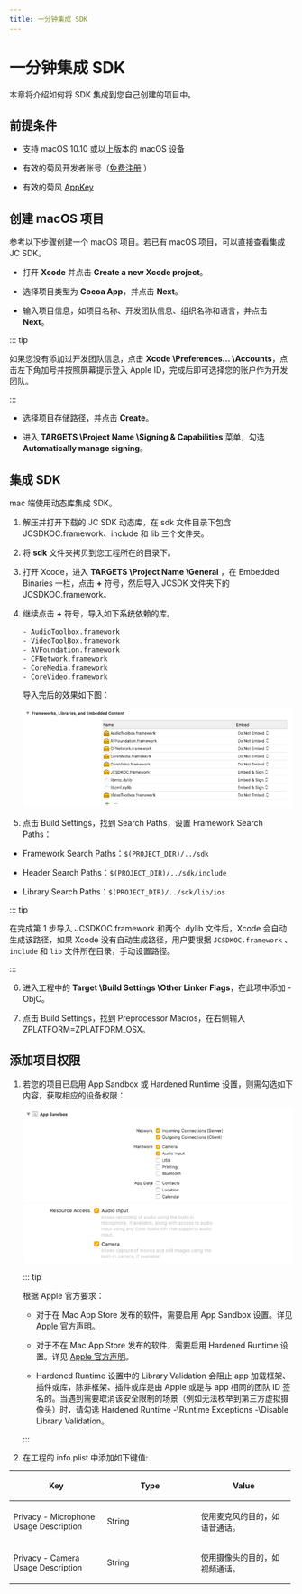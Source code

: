 ```yaml
---
title: 一分钟集成 SDK
---
```

# 一分钟集成 SDK

本章将介绍如何将 SDK 集成到您自己创建的项目中。

## 前提条件

- 支持 macOS 10.10 或以上版本的 macOS 设备

- 有效的菊风开发者账号（[免费注册](http://developer.juphoon.com/signup) ）

- 有效的菊风 [AppKey](/cn/document/V2.1/create-application.php)

## 创建 macOS 项目

参考以下步骤创建一个 macOS 项目。若已有 macOS 项目，可以直接查看集成 JC SDK。

- 打开 **Xcode** 并点击 **Create a new Xcode project**。

- 选择项目类型为 **Cocoa App**，并点击 **Next**。

- 输入项目信息，如项目名称、开发团队信息、组织名称和语言，并点击 **Next**。

::: tip

如果您没有添加过开发团队信息，点击 **Xcode \Preferences… \Accounts**，点击左下角加号并按照屏幕提示登入
Apple ID，完成后即可选择您的账户作为开发团队。

:::

- 选择项目存储路径，并点击 **Create**。

- 进入 **TARGETS \Project Name \Signing & Capabilities** 菜单，勾选
    **Automatically manage signing**。

## 集成 SDK

mac 端使用动态库集成 SDK。

1. 解压并打开下载的 JC SDK 动态库，在 sdk 文件目录下包含 JCSDKOC.framework、include 和 lib
    三个文件夹。

2. 将 **sdk** 文件夹拷贝到您工程所在的目录下。

3. 打开 Xcode，进入 **TARGETS \Project Name \General** ，在 Embedded
    Binaries 一栏，点击 **+** 符号，然后导入 JCSDK 文件夹下的 JCSDKOC.framework。

4. 继续点击 **+** 符号，导入如下系统依赖的库。

    ``````
    - AudioToolbox.framework
    - VideoToolBox.framework
    - AVFoundation.framework
    - CFNetwork.framework
    - CoreMedia.framework
    - CoreVideo.framework
    ``````

    导入完后的效果如下图：

    ![../../../../\_images/macdyliblist.png](../../../../_images/macdyliblist.png)

5. 点击 Build Settings，找到 Search Paths，设置 Framework Search Paths：

- Framework Search Paths：`$(PROJECT_DIR)/../sdk`

- Header Search Paths：`$(PROJECT_DIR)/../sdk/include`

- Library Search Paths：`$(PROJECT_DIR)/../sdk/lib/ios`

::: tip

在完成第 1 步导入 JCSDKOC.framework 和两个 .dylib 文件后，Xcode 会自动生成该路径，如果 Xcode
没有自动生成路径，用户要根据 `JCSDKOC.framework` 、`include` 和 `lib`
文件所在目录，手动设置路径。

:::

6. 进入工程中的 **Target \Build Settings \Other Linker Flags**，在此项中添加
    -ObjC。

7. 点击 Build Settings，找到 Preprocessor Macros，在右侧输入
    ZPLATFORM=ZPLATFORM\_OSX。

## 添加项目权限

1. 若您的项目已启用 App Sandbox 或 Hardened Runtime 设置，则需勾选如下内容，获取相应的设备权限：

    ![../../../../\_images/sandboxset.png](../../../../_images/sandboxset.png)
    ![../../../../\_images/hardrunset.png](../../../../_images/hardrunset.png)

    ::: tip

    根据 Apple 官方要求：

      - 对于在 Mac App Store 发布的软件，需要启用 App Sandbox 设置。详见 [Apple
        官方声明](https://developer.apple.com/app-sandboxing/)。

      - 对于不在 Mac App Store 发布的软件，需要启用 Hardened Runtime 设置。详见 [Apple
        官方声明](https://developer.apple.com/news/?id=09032019a)。

      - Hardened Runtime 设置中的 Library Validation 会阻止 app
        加载框架、插件或库，除非框架、插件或库是由 Apple 或是与
        app 相同的团队 ID 签名的。当遇到需要取消该安全限制的场景（例如无法枚举到第三方虚拟摄像头）时，请勾选
        Hardened Runtime -\Runtime Exceptions -\Disable Library
        Validation。

    :::

2. 在工程的 info.plist 中添加如下键值:

<table style="width:99%;">
<colgroup>
<col style="width: 33%" />
<col style="width: 33%" />
<col style="width: 33%" />
</colgroup>
<thead>
<tr class="header">
<th><p>Key</p></th>
<th><p>Type</p></th>
<th><p>Value</p></th>
</tr>
</thead>
<tbody>
<tr class="odd">
<td><p>Privacy - Microphone Usage Description</p></td>
<td><p>String</p></td>
<td><p>使用麦克风的目的，如语音通话。</p></td>
</tr>
<tr class="even">
<td><p>Privacy - Camera Usage Description</p></td>
<td><p>String</p></td>
<td><p>使用摄像头的目的，如视频通话。</p></td>
</tr>
</tbody>
</table>
